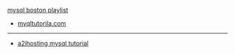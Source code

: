 
[mysql boston playlist](https://www.youtube.com/playlist?list=PL32BC9C878BA72085)

* [myqltutorila.com](http://www.mysqltutorial.org/php-mysql/)

---

* [ a2ihosting mysql tutorial ](https://www.a2hosting.com/kb/developer-corner/mysql/connect-to-mysql-using-php)
